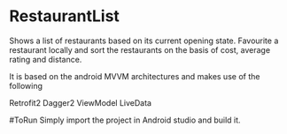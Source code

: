 
# RestaurantList
Shows a list of restaurants based on its current opening state. Favourite a restaurant locally and sort the restaurants on the basis of cost, average rating and distance.

It is based on the android MVVM architectures and makes use of the following

Retrofit2
Dagger2
ViewModel
LiveData

#ToRun
Simply import the project in Android studio and build it.
